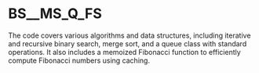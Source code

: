 # BS__MS_Q_FS
The code covers various algorithms and data structures, including iterative and recursive binary search, merge sort, and a queue class with standard operations. It also includes a memoized Fibonacci function to efficiently compute Fibonacci numbers using caching.
